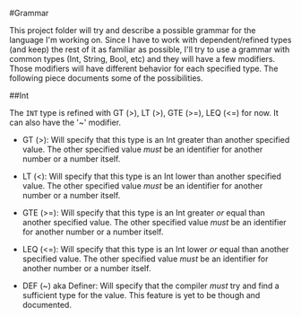 #Grammar

This project folder will try and describe a possible grammar for the language I'm working on. Since I have to work with dependent/refined types (and keep) the rest of it as familiar as possible, I'll try to use a grammar with common types (Int, String, Bool, etc) and they will have a few modifiers.
Those modifiers will have different behavior for each specified type. The following piece documents some of the possibilities.

##Int

The ```INT``` type is refined with GT (>), LT (>), GTE (>=), LEQ (<=) for now. It can also have the '~' modifier.

* GT (>): Will specify that this type is an Int greater than another specified value. The other specified value *must* be an identifier for another number or a number itself.

* LT (<): Will specify that this type is an Int lower than another specified value. The other specified value *must* be an identifier for another number or a number itself.

* GTE (>=): Will specify that this type is an Int greater *or* equal than another specified value. The other specified value *must* be an identifier for another number or a number itself.

* LEQ (<=): Will specify that this type is an Int lower *or* equal than another specified value. The other specified value *must* be an identifier for another number or a number itself.

* DEF (~) aka Definer: Will specify that the compiler *must* try and find a sufficient type for the value. This feature is yet to be though and documented.

